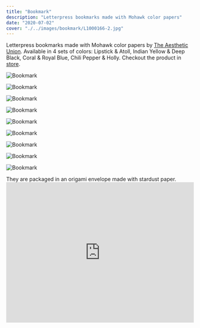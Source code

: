 ```yaml
---
title: "Bookmark"
description: "Letterpress bookmarks made with Mohawk color papers"
date: "2020-07-02"
cover: "./../images/bookmark/L1000166-2.jpg"
---
```


<div class="text">Letterpress bookmarks made with Mohawk color papers by <a href="https://theaestheticunion.com/" target="_blank">The Aesthetic Union</a>. Available in 4 sets of colors: Lipstick & Atoll, Indian Yellow & Deep Black, Coral & Royal Blue, Chili Pepper & Holly. Checkout the product in <a href="http://store.yuinchien.com/store/ubl0sx9pgi50xrgsgww5mj7c8hdybh" target="_blank">store</a>.</a>

![Bookmark](./../images/bookmark/L1000166-2.jpg)

![Bookmark](./../images/bookmark/L1000158-2.jpg)

![Bookmark](./../images/bookmark/L1000152.jpg)

![Bookmark](./../images/bookmark/L1000211-2.jpg)

![Bookmark](./../images/bookmark/L1000208.jpg)

![Bookmark](./../images/bookmark/L1000137.jpg)

![Bookmark](./../images/bookmark/L1000127.jpg)

![Bookmark](./../images/bookmark/L1000133-3.jpg)

![Bookmark](./../images/bookmark/L1000135.jpg)

<div class="text">They are packaged in an origami envelope made with stardust paper.</a>

<div class="video"><div style="padding:75% 0 0 0;position:relative;"><iframe src="https://player.vimeo.com/video/446617772?autoplay=1&loop=1&title=0&byline=0&portrait=0" style="position:absolute;top:0;left:0;width:100%;height:100%;" frameborder="0" allow="autoplay; fullscreen" allowfullscreen></iframe></div><script src="https://player.vimeo.com/api/player.js"></script></div>
